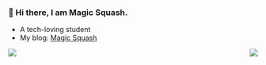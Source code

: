 ### 👋 Hi there, I am Magic Squash. 
- A tech-loving student
- My blog: [Magic Squash](https://stupeter12138.github.io/)

<img align="left" src="https://github-readme-stats.vercel.app/api?username=stuPETER12138&theme=buefy&show_icons=true" />

<img align="right" src="https://github-readme-stats.vercel.app/api/top-langs/?username=stuPETER12138&hide=shell,makefile,cmake,powershell&layout=compact" />

<!--
**stuPETER12138/stuPETER12138** is a ✨ _special_ ✨ repository because its `README.md` (this file) appears on your GitHub profile.

Here are some ideas to get you started:

- 🔭 I’m currently working on ...
- 🌱 I’m currently learning ...
- 👯 I’m looking to collaborate on ...
- 🤔 I’m looking for help with ...
- 💬 Ask me about ...
- 📫 How to reach me: ...
- 😄 Pronouns: ...
- ⚡ Fun fact: ...
-->
